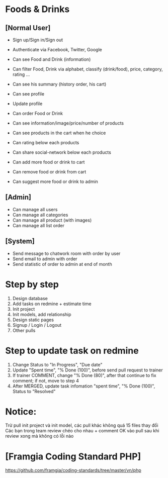 # Foods & Drinks

## [Normal User]
- Sign up/Sign in/Sign out
- Authenticate via Facebook, Twitter, Google
- Can see Food and Drink (information)
- Can filter Food, Drink via alphabet, classify (drink/food), price, category, rating …
- Can see his summary (history order, his cart)
- Can see profile
- Update profile
- Can order Food or Drink
- Can see information/image/price/number of products
- Can see products in the cart when he choice
 
- Can rating below each products
- Can share social-network below each products
- Can add more food or drink to cart
- Can remove food or drink from cart
- Can suggest more food or drink to admin

## [Admin]
- Can manage all users
- Can manage all categories
- Can manage all product (with images)
- Can manage all list order

## [System]
- Send message to chatwork room with order by user
- Send email to admin with order
- Send statistic of order to admin at end of month

# Step by step
1. Design database
2. Add tasks on redmine + estimate time
3. Init project
4. Init models, add relationship
5. Design static pages
6. Signup / Login / Logout
7. Other pulls

# Step to update task on redmine
1. Change Status to "In Progress", "Due date"
2. Update  "Spent time", "% Done (100)",  before send pull request to trainer 
3. If trainer COMMENT, change "% Done (80)", after that continue to fix comment; if not, move to step 4
4. After MERGED, update task infomation "spent time", "% Done (100)", Status to "Resolved" 

# Notice: 
Trừ pull init project và init model, các pull khác không quá 15 files thay đổi
Các bạn trong team review chéo cho nhau + comment OK vào pull sau khi review xong mà không có lỗi nào

# [Framgia Coding Standard PHP]
https://github.com/framgia/coding-standards/tree/master/vn/php
